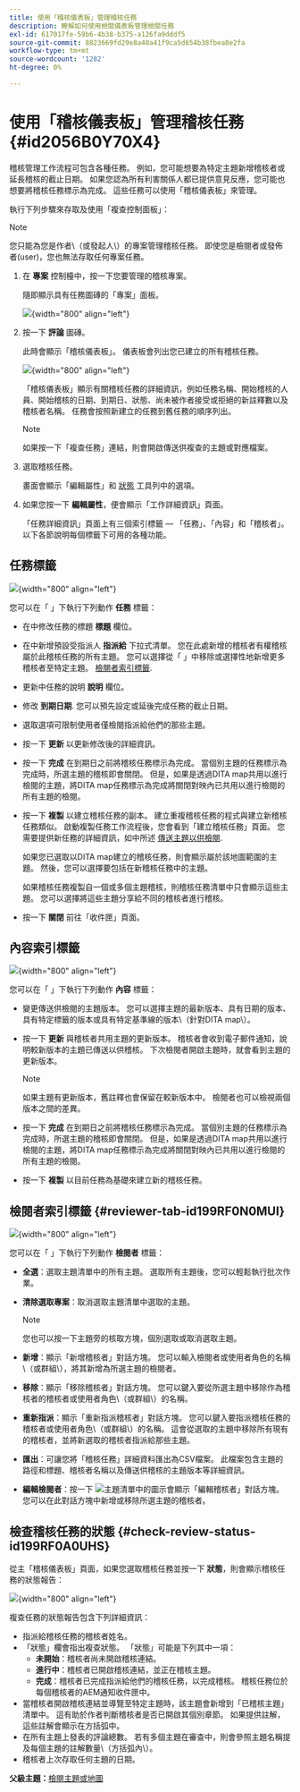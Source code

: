 ```yaml
---
title: 使用「稽核儀表板」管理稽核任務
description: 瞭解如何使用檢閱儀表板管理檢閱任務
exl-id: 617017fe-59b6-4b38-b375-a126fa9dddf5
source-git-commit: 8823669fd29e8a40a41f9ca5d654b38fbea8e2fa
workflow-type: tm+mt
source-wordcount: '1282'
ht-degree: 0%

---
```


# 使用「稽核儀表板」管理稽核任務 {#id2056B0Y70X4}

稽核管理工作流程可包含各種任務。 例如，您可能想要為特定主題新增稽核者或延長稽核的截止日期。 如果您認為所有利害關係人都已提供意見反應，您可能也想要將稽核任務標示為完成。 這些任務可以使用「稽核儀表板」來管理。

執行下列步驟來存取及使用「複查控制面板」：

>[!NOTE]
>
> 您只能為您是作者\（或發起人\）的專案管理稽核任務。 即使您是檢閱者或發佈者\(user\)，您也無法存取任何專案任務。

1. 在 **專案** 控制檯中，按一下您要管理的稽核專案。

   隨即顯示具有任務圖磚的「專案」面板。

   ![](images/review-management.png){width="800" align="left"}

1. 按一下 **評論** 圖磚。

   此時會顯示「稽核儀表板」。 儀表板會列出您已建立的所有稽核任務。

   ![](images/review-dashboard.png){width="800" align="left"}

   「稽核儀表板」顯示有關稽核任務的詳細資訊，例如任務名稱、開始稽核的人員、開始稽核的日期、到期日、狀態、尚未被作者接受或拒絕的新註釋數以及稽核者名稱。 任務會按照新建立的任務到舊任務的順序列出。

   >[!NOTE]
   >
   > 如果按一下「複查任務」連結，則會開啟傳送供複查的主題或對應檔案。

1. 選取稽核任務。

   畫面會顯示「編輯屬性」和 [狀態](#check-review-status-id199RF0A0UHS) 工具列中的選項。

1. 如果您按一下 **編輯屬性**，便會顯示「工作詳細資訊」頁面。

   「任務詳細資訊」頁面上有三個索引標籤 — 「任務」、「內容」和「稽核者」。 以下各節說明每個標籤下可用的各種功能。


## 任務標籤

![](images/review-task-page.png){width="800" align="left"}

您可以在「 」下執行下列動作 **任務** 標籤：

- 在中修改任務的標題 **標題** 欄位。
- 在中新增預設受指派人 **指派給** 下拉式清單。 您在此處新增的稽核者有權稽核屬於此稽核任務的所有主題。 您可以選擇從「 」中移除或選擇性地新增更多稽核者至特定主題。 [檢閱者索引標籤](#reviewer-tab-id199RF0N0MUI).
- 更新中任務的說明 **說明** 欄位。
- 修改 **到期日期**. 您可以預先設定或延後完成任務的截止日期。
- 選取選項可限制使用者僅檢閱指派給他們的那些主題。
- 按一下 **更新** 以更新修改後的詳細資訊。
- 按一下 **完成** 在到期日之前將稽核任務標示為完成。 當個別主題的任務標示為完成時，所選主題的稽核即會關閉。 但是，如果是透過DITA map共用以進行檢閱的主題，將DITA map任務標示為完成將關閉對映內已共用以進行檢閱的所有主題的檢閱。
- 按一下 **複製** 以建立稽核任務的副本。 建立重複稽核任務的程式與建立新稽核任務類似。 啟動複製任務工作流程後，您會看到「建立稽核任務」頁面。 您需要提供新任務的詳細資訊，如中所述 [傳送主題以供檢閱](review-send-topics-for-review.md#).

   如果您已選取以DITA map建立的稽核任務，則會顯示屬於該地圖範圍的主題。 然後，您可以選擇要包括在新稽核任務中的主題。

   如果稽核任務複製自一個或多個主題稽核，則稽核任務清單中只會顯示這些主題。 您可以選擇將這些主題分享給不同的稽核者進行稽核。

- 按一下 **關閉** 前往「收件匣」頁面。

## 內容索引標籤

![](images/review-content-page.png){width="800" align="left"}

您可以在「 」下執行下列動作 **內容** 標籤：

- 變更傳送供檢閱的主題版本。 您可以選擇主題的最新版本、具有日期的版本、具有特定標籤的版本或具有特定基準線的版本\（針對DITA map\）。

- 按一下 **更新** 與稽核者共用主題的更新版本。 稽核者會收到電子郵件通知，說明較新版本的主題已傳送以供稽核。 下次檢閱者開啟主題時，就會看到主題的更新版本。

   >[!NOTE]
   >
   > 如果主題有更新版本，舊註釋也會保留在較新版本中。 檢閱者也可以檢視兩個版本之間的差異。

- 按一下 **完成** 在到期日之前將稽核任務標示為完成。 當個別主題的任務標示為完成時，所選主題的稽核即會關閉。 但是，如果是透過DITA map共用以進行檢閱的主題，將DITA map任務標示為完成將關閉對映內已共用以進行檢閱的所有主題的檢閱。

- 按一下 **複製** 以目前任務為基礎來建立新的稽核任務。


## 檢閱者索引標籤 {#reviewer-tab-id199RF0N0MUI}

![](images/reviewers-tab.png){width="800" align="left"}

您可以在「 」下執行下列動作 **檢閱者** 標籤：

- **全選**：選取主題清單中的所有主題。 選取所有主題後，您可以輕鬆執行批次作業。
- **清除選取專案**：取消選取主題清單中選取的主題。

   >[!NOTE]
   >
   > 您也可以按一下主題旁的核取方塊，個別選取或取消選取主題。

- **新增**：顯示「新增稽核者」對話方塊。 您可以輸入檢閱者或使用者角色的名稱\（或群組\），將其新增為所選主題的檢閱者。
- **移除**：顯示「移除稽核者」對話方塊。 您可以鍵入要從所選主題中移除作為稽核者的稽核者或使用者角色\（或群組\）的名稱。
- **重新指派**：顯示「重新指派稽核者」對話方塊。 您可以鍵入要指派稽核任務的稽核者或使用者角色\（或群組\）的名稱。 這會從選取的主題中移除所有現有的稽核者，並將新選取的稽核者指派給那些主題。
- **匯出**：可讓您將「稽核任務」詳細資料匯出為CSV檔案。 此檔案包含主題的路徑和標題、稽核者名稱以及傳送供稽核的主題版本等詳細資訊。
- **編輯檢閱者**：按一下 ![](images/edit_pencil_icon.svg)主題清單中的圖示會顯示「編輯稽核者」對話方塊。 您可以在此對話方塊中新增或移除所選主題的稽核者。

## 檢查稽核任務的狀態 {#check-review-status-id199RF0A0UHS}

從主「稽核儀表板」頁面，如果您選取稽核任務並按一下 **狀態**，則會顯示稽核任務的狀態報告：

![](images/review-status-report.png){width="800" align="left"}

複查任務的狀態報告包含下列詳細資訊：

- 指派給稽核任務的稽核者姓名。
- 「狀態」欄會指出複查狀態。 「狀態」可能是下列其中一項：
   - **未開始**：稽核者尚未開啟稽核連結。
   - **進行中**：稽核者已開啟稽核連結，並正在稽核主題。
   - **完成**：稽核者已完成指派給他們的稽核任務，以完成稽核。 稽核任務位於每個稽核者的AEM通知收件匣中。
- 當稽核者開啟稽核連結並導覽至特定主題時，該主題會新增到「已稽核主題」清單中。 這有助於作者判斷稽核者是否已開啟其個別章節。 如果提供註解，這些註解會顯示在方括弧中。
- 在所有主題上發表的評論總數。 若有多個主題在審查中，則會參照主題名稱提及每個主題的註解數量\（方括弧內\）。
- 稽核者上次存取任何主題的日期。

**父級主題：**[&#x200B;檢閱主題或地圖](review.md)
